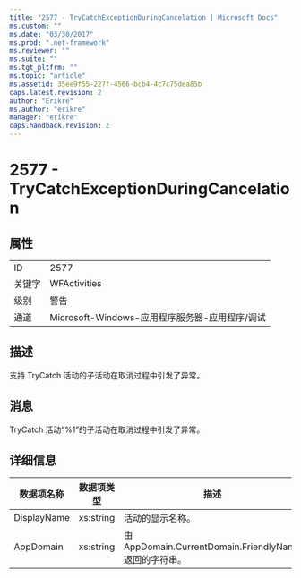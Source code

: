 ```yaml
---
title: "2577 - TryCatchExceptionDuringCancelation | Microsoft Docs"
ms.custom: ""
ms.date: "03/30/2017"
ms.prod: ".net-framework"
ms.reviewer: ""
ms.suite: ""
ms.tgt_pltfrm: ""
ms.topic: "article"
ms.assetid: 35ee9f55-227f-4566-bcb4-4c7c75dea85b
caps.latest.revision: 2
author: "Erikre"
ms.author: "erikre"
manager: "erikre"
caps.handback.revision: 2
---
```

# 2577 - TryCatchExceptionDuringCancelation
## 属性  
  
|||  
|-|-|  
|ID|2577|  
|关键字|WFActivities|  
|级别|警告|  
|通道|Microsoft\-Windows\-应用程序服务器\-应用程序\/调试|  
  
## 描述  
 支持 TryCatch 活动的子活动在取消过程中引发了异常。  
  
## 消息  
 TryCatch 活动“%1”的子活动在取消过程中引发了异常。  
  
## 详细信息  
  
|数据项名称|数据项类型|描述|  
|-----------|-----------|--------|  
|DisplayName|xs:string|活动的显示名称。|  
|AppDomain|xs:string|由 AppDomain.CurrentDomain.FriendlyName 返回的字符串。|